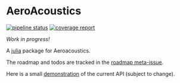 # AeroAcoustics

[![pipeline status](https://gitlab.windenergy.dtu.dk/ollyl/AeroAcoustics.jl/badges/master/pipeline.svg)](https://gitlab.windenergy.dtu.dk/ollyl/AeroAcoustics.jl/commits/master)
[![coverage report](https://gitlab.windenergy.dtu.dk/ollyl/AeroAcoustics.jl/badges/master/coverage.svg)](https://gitlab.windenergy.dtu.dk/ollyl/AeroAcoustics.jl/commits/master)

*Work in progress!*

A [julia](http://julialang.org) package for Aeroacoustics.

The roadmap and todos are tracked in the [roadmap meta-issue](https://gitlab.windenergy.dtu.dk/ollyl/AeroAcoustics.jl/issues/1).

Here is a small [demonstration](https://nbviewer.jupyter.org/urls/gitlab.windenergy.dtu.dk/ollyl/AeroAcoustics.jl/raw/master/examples/benchmark_b7_showcase.ipynb) of the current API (subject to change).
